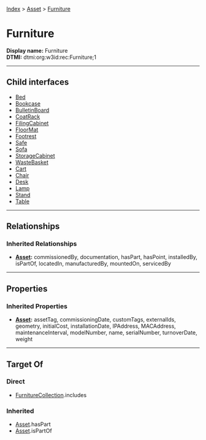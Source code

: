 [Index](../../Index.md) > [Asset](../Asset.md) > [Furniture](#)
# Furniture

**Display name:** Furniture<br />
**DTMI:** dtmi:org:w3id:rec:Furniture;1

---

## Child interfaces
* [Bed](Bed.md)
* [Bookcase](Bookcase.md)
* [BulletinBoard](BulletinBoard.md)
* [CoatRack](CoatRack.md)
* [FilingCabinet](FilingCabinet.md)
* [FloorMat](FloorMat.md)
* [Footrest](Footrest.md)
* [Safe](Safe.md)
* [Sofa](Sofa.md)
* [StorageCabinet](StorageCabinet.md)
* [WasteBasket](WasteBasket.md)
* [Cart](Cart/Cart.md)
* [Chair](Chair/Chair.md)
* [Desk](Desk/Desk.md)
* [Lamp](Lamp/Lamp.md)
* [Stand](Stand/Stand.md)
* [Table](Table/Table.md)

---

## Relationships

### Inherited Relationships
* **[Asset](../Asset.md):** commissionedBy, documentation, hasPart, hasPoint, installedBy, isPartOf, locatedIn, manufacturedBy, mountedOn, servicedBy

---

## Properties

### Inherited Properties
* **[Asset](../Asset.md):** assetTag, commissioningDate, customTags, externalIds, geometry, initialCost, installationDate, IPAddress, MACAddress, maintenanceInterval, modelNumber, name, serialNumber, turnoverDate, weight

---

## Target Of
### Direct
* [FurnitureCollection](../../Collection/FurnitureCollection.md).includes
### Inherited
* [Asset](../Asset.md).hasPart
* [Asset](../Asset.md).isPartOf
